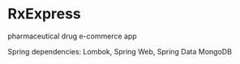 # RxExpress
pharmaceutical drug e-commerce app

Spring dependencies: Lombok, Spring Web, Spring Data MongoDB

